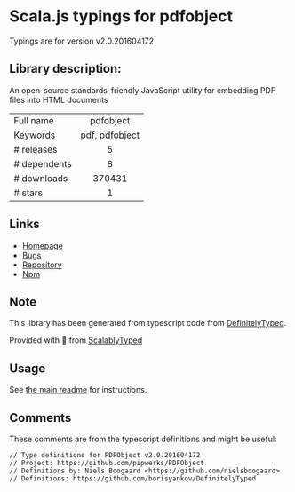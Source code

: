 
# Scala.js typings for pdfobject

Typings are for version v2.0.201604172

## Library description:
An open-source standards-friendly JavaScript utility for embedding PDF files into HTML documents

|                    |                 |
| ------------------ | :-------------: |
| Full name          | pdfobject |
| Keywords           | pdf, pdfobject |
| # releases         | 5 |
| # dependents       | 8 |
| # downloads        | 370431 |
| # stars            | 1 |

## Links
- [Homepage](https://github.com/pipwerks/PDFObject#readme)
- [Bugs](https://github.com/pipwerks/PDFObject/issues)
- [Repository](https://github.com/pipwerks/PDFObject)
- [Npm](https://www.npmjs.com/package/pdfobject)
    


## Note
This library has been generated from typescript code from [DefinitelyTyped](https://definitelytyped.org).

Provided with :purple_heart: from [ScalablyTyped](https://github.com/oyvindberg/ScalablyTyped)

## Usage
See [the main readme](../../readme.md) for instructions.

## Comments

These comments are from the typescript definitions and might be useful:
```
// Type definitions for PDFObject v2.0.201604172
// Project: https://github.com/pipwerks/PDFObject
// Definitions by: Niels Boogaard <https://github.com/nielsboogaard>
// Definitions: https://github.com/borisyankov/DefinitelyTyped

```

